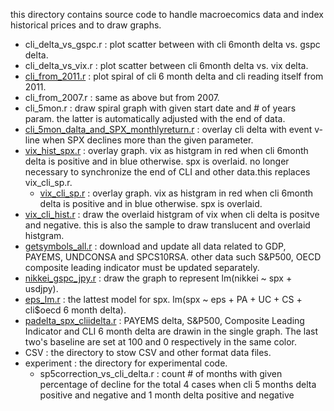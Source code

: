 
this directory contains source code to handle macroecomics data and index historical prices and to draw graphs.

* cli_delta_vs_gspc.r : plot scatter between with cli 6month delta vs. gspc delta.
* cli_delta_vs_vix.r : plot scatter between cli 6month delta vs. vix delta.
* [cli_from_2011.r](https://00819.blogspot.com/2019/03/vix-cli-6-month-delta-and-s.html) : plot spiral of cli 6 month delta and cli reading itself from 2011.
* cli_from_2007.r : same as above but from 2007.
* cli_5mon.r : draw spiral graph with given start date and # of years param. the latter is automatically adjusted with the end of data.
* [cli_5mon_dalta_and_SPX_monthlyreturn.r](https://00819.blogspot.com/2019/05/cli-5-month-delta-vs-spx-decline.html) : overlay cli delta with event v-line when SPX declines more than the given parameter.
* [vix_hist_spx.r](https://00819.blogspot.com/2019/03/vix-cli-6-month-delta-and-s.html) : overlay graph. vix as histgram in red when cli 6month delta is positive and in blue otherwise. spx is overlaid. no longer necessary to synchronize the end of CLI and other data.this replaces vix_cli_sp.r.
  * [vix_cli_sp.r](https://00819.blogspot.com/2019/03/vix-cli-6-month-delta-and-s.html) : overlay graph. vix as histgram in red when cli 6month delta is positive and in blue otherwise. spx is overlaid.
* [vix_cli_hist.r](https://00819.blogspot.com/2019/03/vix-vs-cli-6-month-delta.html) : draw the overlaid  histgram of vix when cli delta is positve and negative. this is also the sample to draw translucent and overlaid histgram.
* [getsymbols_all.r](http://00819.blogspot.com/2018/09/prepare-data-getsymbols-autoarima.html) : download and update all data related to GDP, PAYEMS, UNDCONSA and SPCS10RSA. other data such S&P500, OECD composite leading indicator must be updated separately.
* [nikkei_gspc_jpy.r](https://00819.blogspot.com/2018/02/calculate-nikkei225-vol3.html) : draw the graph to represent lm(nikkei ~ spx + usdjpy).
* [eps_lm.r](http://00819.blogspot.com/2019/03/new-model-cli-6-month-delta-eps-pa-uc.html) : the lattest model for spx. lm(spx ~ eps + PA + UC + CS + cli$oecd 6 month delta).
* [padelta_spx_cliidelta.r](http://00819.blogspot.com/2019/02/plot-abline-eps-gspc.html) : PAYEMS delta, S&P500, Composite Leading Indicator and CLI 6 month delta are drawin in the single graph. The last two's baseline are set at 100 and 0 respectively in the same color.
* CSV : the directory to stow CSV and other format data files.
* experiment : the directory for experimental code.
  * sp5correction_vs_cli_delta.r : count # of months with given percentage of decline for the total 4 cases when cli 5 months delta positive and negative and 1 month delta positive and negative
